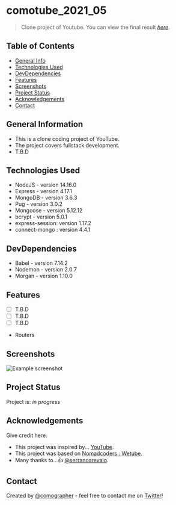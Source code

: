 # comotube_2021_05

> Clone project of Youtube.
> You can view the final result [_here_](#).

<!-- To be updated -->

## Table of Contents

- [General Info](#general-information)
- [Technologies Used](#technologies-used)
- [DevDependencies](#devdependencies)
- [Features](#features)
- [Screenshots](#screenshots)
- [Project Status](#project-status)
- [Acknowledgements](#acknowledgements)
- [Contact](#contact)

## General Information

- This is a clone coding project of YouTube.
- The project covers fullstack development.
- T.B.D

## Technologies Used

- NodeJS - version 14.16.0
- Express - version 4.17.1
- MongoDB - version 3.6.3
- Pug - version 3.0.2
- Mongoose - version 5.12.12
- bcrypt - version 5.0.1
- express-session: version 1.17.2
- connect-mongo : version 4.4.1

## DevDependencies

- Babel - version 7.14.2
- Nodemon - version 2.0.7
- Morgan - version 1.10.0

## Features

- [ ] T.B.D
- [ ] T.B.D
- [ ] T.B.D
- Routers

## Screenshots

![Example screenshot](#)

<!-- To be updated -->

## Project Status

Project is: _in progress_

## Acknowledgements

Give credit here.

- This project was inspired by... [YouTube](https://www.youtube.com/).
- This project was based on [Nomadcoders : Wetube](https://nomadcoders.co/wetube/).
- Many thanks to...👍 [@serranoarevalo](https://github.com/serranoarevalo).

## Contact

Created by [@comographer](https://github.com/comographer) - feel free to contact me on [Twitter](https://twitter.com/_Comographer)!
